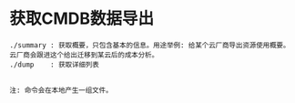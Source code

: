 # 获取CMDB数据导出

```
./summary : 获取概要，只包含基本的信息。用途举例: 给某个云厂商导出资源使用概要。云厂商会跟进这个给出迁移到某云后的成本分析。
./dump    : 获取详细列表


注: 命令会在本地产生一组文件。

```
